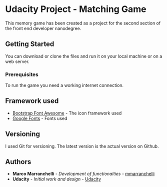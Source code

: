 # Udacity Project - Matching Game

This memory game has been created as a project for the second section of the front end developer nanodegree.

## Getting Started

You can download or clone the files and run it on your local machine or on a web server.

### Prerequisites

To run the game you need a working internet connection.


## Framework used

* [Bootstrap Font Awesome](https://fontawesome.com/) - The icon framework used
* [Google Fonts](https://fonts.google.com/) - Fonts used


## Versioning

I used Git for versioning. The latest version is the actual version on Github.

## Authors

* **Marco Marranchelli** - *Development of functionalties* - [mmarranchelli](https://github.com/mmarranchelli)
* **Udacity** - *Initial work and design* - [Udacity](https://github.com/udacity)
